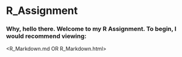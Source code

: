 # R_Assignment
### Why, hello there. Welcome to my R Assignment. To begin, I would recommend viewing:
<R_Markdown.md OR R_Markdown.html>
